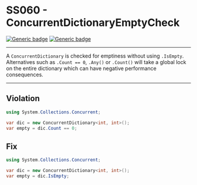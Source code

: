 # SS060 - ConcurrentDictionaryEmptyCheck

[![Generic badge](https://img.shields.io/badge/Severity-Warning-yellow.svg)](https://shields.io/) [![Generic badge](https://img.shields.io/badge/CodeFix-Yes-green.svg)](https://shields.io/)

---

A `ConcurrentDictionary` is checked for emptiness without using `.IsEmpty`. Alternatives such as `.Count == 0`, `.Any()` or `.Count()` will take a global lock on the entire dictionary which can have negative performance consequences.

---

## Violation
```cs
using System.Collections.Concurrent;

var dic = new ConcurrentDictionary<int, int>();
var empty = dic.Count == 0;
```

## Fix
```cs
using System.Collections.Concurrent;

var dic = new ConcurrentDictionary<int, int>();
var empty = dic.IsEmpty;
```